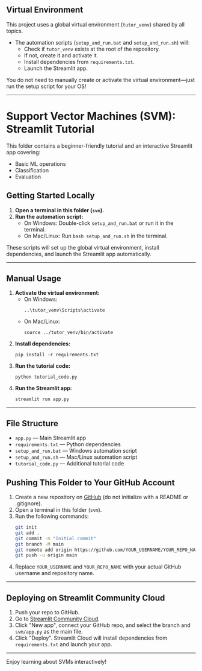 ## Virtual Environment
This project uses a global virtual environment (`tutor_venv`) shared by all topics.

- The automation scripts (`setup_and_run.bat` and `setup_and_run.sh`) will:
  - Check if `tutor_venv` exists at the root of the repository.
  - If not, create it and activate it.
  - Install dependencies from `requirements.txt`.
  - Launch the Streamlit app.

You do not need to manually create or activate the virtual environment—just run the setup script for your OS!

---

# Support Vector Machines (SVM): Streamlit Tutorial

This folder contains a beginner-friendly tutorial and an interactive Streamlit app covering:
- Basic ML operations
- Classification
- Evaluation

## Getting Started Locally

1. **Open a terminal in this folder (`svm`).**
2. **Run the automation script:**
   - On Windows: Double-click `setup_and_run.bat` or run it in the terminal.
   - On Mac/Linux: Run `bash setup_and_run.sh` in the terminal.

These scripts will set up the global virtual environment, install dependencies, and launch the Streamlit app automatically.

---

## Manual Usage

1. **Activate the virtual environment:**
   - On Windows:
     ```
     ..\tutor_venv\Scripts\activate
     ```
   - On Mac/Linux:
     ```
     source ../tutor_venv/bin/activate
     ```
2. **Install dependencies:**
   ```
   pip install -r requirements.txt
   ```
3. **Run the tutorial code:**
   ```
   python tutorial_code.py
   ```
4. **Run the Streamlit app:**
   ```
   streamlit run app.py
   ```

---

## File Structure

- `app.py` — Main Streamlit app
- `requirements.txt` — Python dependencies
- `setup_and_run.bat` — Windows automation script
- `setup_and_run.sh` — Mac/Linux automation script
- `tutorial_code.py` — Additional tutorial code

## Pushing This Folder to Your GitHub Account

1. Create a new repository on [GitHub](https://github.com/new) (do not initialize with a README or .gitignore).
2. Open a terminal in this folder (`svm`).
3. Run the following commands:
   ```sh
   git init
   git add .
   git commit -m "Initial commit"
   git branch -M main
   git remote add origin https://github.com/YOUR_USERNAME/YOUR_REPO_NAME.git
   git push -u origin main
   ```
4. Replace `YOUR_USERNAME` and `YOUR_REPO_NAME` with your actual GitHub username and repository name.

---

## Deploying on Streamlit Community Cloud
1. Push your repo to GitHub.
2. Go to [Streamlit Community Cloud](https://streamlit.io/cloud).
3. Click "New app", connect your GitHub repo, and select the branch and `svm/app.py` as the main file.
4. Click "Deploy". Streamlit Cloud will install dependencies from `requirements.txt` and launch your app.

---

Enjoy learning about SVMs interactively!
